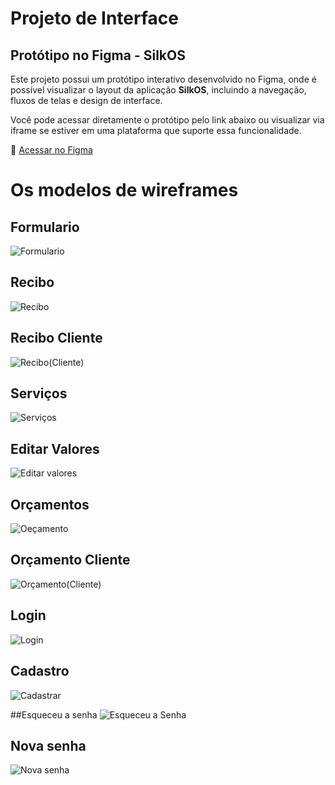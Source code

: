 
# Projeto de Interface

## Protótipo no Figma - SilkOS

Este projeto possui um protótipo interativo desenvolvido no Figma, onde é possível visualizar o layout da aplicação **SilkOS**, incluindo a navegação, fluxos de telas e design de interface.

Você pode acessar diretamente o protótipo pelo link abaixo ou visualizar via iframe se estiver em uma plataforma que suporte essa funcionalidade.

🔗 [Acessar no Figma](https://embed.figma.com/proto/E4Wx38qipwqRRvKFM7mURm/SilkOS?page-id=0%3A1&node-id=61-451&viewport=707%2C427%2C0.09&scaling=scale-down&content-scaling=fixed&starting-point-node-id=58%3A35&embed-host=share)


# Os modelos de wireframes

## Formulario
![Formulario](https://github.com/user-attachments/assets/363a49ca-9dca-44a6-ace4-8aa6e4a210c4)

## Recibo
![Recibo](https://github.com/user-attachments/assets/a6336a75-d0c9-4415-b55b-e7d67c341978)


## Recibo Cliente
![Recibo(Cliente)](https://github.com/user-attachments/assets/3d78298b-b886-4be2-8391-321cedc959b9)


## Serviços
![Serviços](https://github.com/user-attachments/assets/e1efa50a-fd9e-4391-b651-e44a33f63ec2)


## Editar Valores
![Editar valores](https://github.com/user-attachments/assets/89842079-e14e-4df9-b573-6d36b6a876bd)


## Orçamentos
![Oeçamento](https://github.com/user-attachments/assets/91cd35bb-d737-4b0d-81d7-dddb552f898d)


## Orçamento Cliente
![Orçamento(Cliente)](https://github.com/user-attachments/assets/1ee97d04-6f12-49a2-842d-6bd83fbf7ef8)


## Login
![Login](https://github.com/user-attachments/assets/92e965fb-958d-4c60-9b79-fabbde102d17)


## Cadastro
![Cadastrar](https://github.com/user-attachments/assets/01e88058-51ed-40dc-b9fc-4de2fc9ce9a7)


##Esqueceu a senha
![Esqueceu a Senha](https://github.com/user-attachments/assets/c151342e-f379-4528-bfec-79aa84354a3b)


## Nova senha
![Nova senha](https://github.com/user-attachments/assets/3a04b42f-1ef4-4523-b6ef-80fd0cded313)
